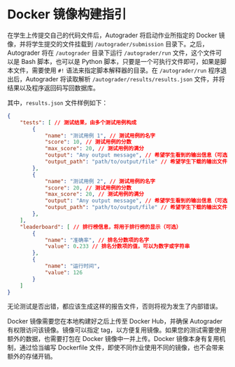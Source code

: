 # Docker 镜像构建指引

在学生上传提交自己的代码文件后，Autograder 将启动作业所指定的 Docker 镜像，并将学生提交的文件挂载到 `/autograder/submission` 目录下。之后，Autograder 将在 `/autograder` 目录下运行 `/autograder/run` 文件，这个文件可以是 Bash 脚本，也可以是 Python 脚本，只要是一个可执行文件即可，如果是脚本文件，需要使用 `#!` 语法来指定脚本解释器的目录。在 `/autograder/run` 程序退出后，Autograder 将读取解析 `/autograder/results/results.json` 文件，并将结果以及程序返回码写回数据库。

其中，`results.json` 文件样例如下：

```json
{
    "tests": [ // 测试结果，由多个测试用例构成
        {
            "name": "测试用例 1", // 测试用例的名字
            "score": 10, // 测试用例的分数
            "max_score": 20, // 测试用例的满分
            "output": "Any output message", // 希望学生看到的输出信息（可选）
            "output_path": "path/to/output/file" // 希望学生下载的输出文件，需要在 /autograder/results/outputs 目录下（可选）
        },
        {
            "name": "测试用例 2", // 测试用例的名字
            "score": 20, // 测试用例的分数
            "max_score": 20, // 测试用例的满分
            "output": "Any output message", // 希望学生看到的输出信息（可选）
            "output_path": "path/to/output/file" // 希望学生下载的输出文件，需要在 /autograder/results/outputs 目录下（可选）
        },
    ],
    "leaderboard": [ // 排行榜信息，将用于排行榜的显示（可选）
        {
            "name": "准确率", // 排名分数项的名字
            "value": 0.233 // 排名分数项的值，可以为数字或字符串
        },
        {
            "name": "运行时间",
            "value": 126
        }
    ]
}
```

无论测试是否出错，都应该生成这样的报告文件，否则将视为发生了内部错误。

Docker 镜像需要您在本地构建好之后上传至 Docker Hub，并确保 Autograder 有权限访问该镜像。镜像可以指定 tag，以方便复用镜像。如果您的测试需要使用额外的数据，也需要打包在 Docker 镜像中一并上传。Docker 镜像本身有复用机制，通过恰当编写 Dockerfile 文件，即使不同作业使用不同的镜像，也不会带来额外的存储开销。